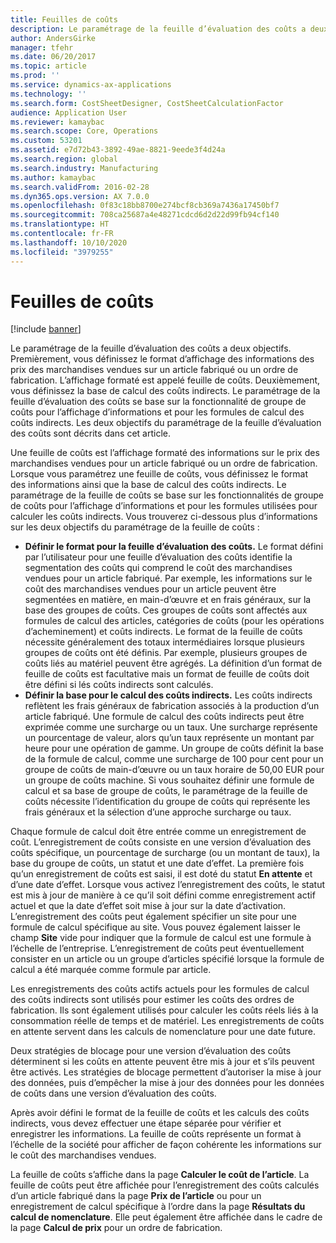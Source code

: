 ```yaml
---
title: Feuilles de coûts
description: Le paramétrage de la feuille d’évaluation des coûts a deux objectifs. Premièrement, vous définissez le format d’affichage des informations des prix des marchandises vendues sur un article fabriqué ou un ordre de fabrication. L’affichage formaté est appelé feuille de coûts. Deuxièmement, vous définissez la base de calcul des coûts indirects. Le paramétrage de la feuille d’évaluation des coûts se base sur la fonctionnalité de groupe de coûts pour l’affichage d’informations et pour les formules de calcul des coûts indirects. Les deux objectifs du paramétrage de la feuille d’évaluation des coûts sont décrits dans cet article.
author: AndersGirke
manager: tfehr
ms.date: 06/20/2017
ms.topic: article
ms.prod: ''
ms.service: dynamics-ax-applications
ms.technology: ''
ms.search.form: CostSheetDesigner, CostSheetCalculationFactor
audience: Application User
ms.reviewer: kamaybac
ms.search.scope: Core, Operations
ms.custom: 53201
ms.assetid: e7d72b43-3892-49ae-8821-9eede3f4d24a
ms.search.region: global
ms.search.industry: Manufacturing
ms.author: kamaybac
ms.search.validFrom: 2016-02-28
ms.dyn365.ops.version: AX 7.0.0
ms.openlocfilehash: 0f83c18bb8700e274bcf8cb369a7436a17450bf7
ms.sourcegitcommit: 708ca25687a4e48271cdcd6d2d22d99fb94cf140
ms.translationtype: HT
ms.contentlocale: fr-FR
ms.lasthandoff: 10/10/2020
ms.locfileid: "3979255"
---
```

# <a name="costing-sheets"></a>Feuilles de coûts

[!include [banner](../includes/banner.md)]

Le paramétrage de la feuille d’évaluation des coûts a deux objectifs. Premièrement, vous définissez le format d’affichage des informations des prix des marchandises vendues sur un article fabriqué ou un ordre de fabrication. L’affichage formaté est appelé feuille de coûts. Deuxièmement, vous définissez la base de calcul des coûts indirects. Le paramétrage de la feuille d’évaluation des coûts se base sur la fonctionnalité de groupe de coûts pour l’affichage d’informations et pour les formules de calcul des coûts indirects. Les deux objectifs du paramétrage de la feuille d’évaluation des coûts sont décrits dans cet article. 

Une feuille de coûts est l’affichage formaté des informations sur le prix des marchandises vendues pour un article fabriqué ou un ordre de fabrication. Lorsque vous paramétrez une feuille de coûts, vous définissez le format des informations ainsi que la base de calcul des coûts indirects. Le paramétrage de la feuille de coûts se base sur les fonctionnalités de groupe de coûts pour l’affichage d’informations et pour les formules utilisées pour calculer les coûts indirects. Vous trouverez ci-dessous plus d’informations sur les deux objectifs du paramétrage de la feuille de coûts :
-   **Définir le format pour la feuille d’évaluation des coûts.** Le format défini par l’utilisateur pour une feuille d’évaluation des coûts identifie la segmentation des coûts qui comprend le coût des marchandises vendues pour un article fabriqué. Par exemple, les informations sur le coût des marchandises vendues pour un article peuvent être segmentées en matière, en main-d’œuvre et en frais généraux, sur la base des groupes de coûts. Ces groupes de coûts sont affectés aux formules de calcul des articles, catégories de coûts (pour les opérations d’acheminement) et coûts indirects. Le format de la feuille de coûts nécessite généralement des totaux intermédiaires lorsque plusieurs groupes de coûts ont été définis. Par exemple, plusieurs groupes de coûts liés au matériel peuvent être agrégés. La définition d’un format de feuille de coûts est facultative mais un format de feuille de coûts doit être défini si lés coûts indirects sont calculés.
-   **Définir la base pour le calcul des coûts indirects.** Les coûts indirects reflètent les frais généraux de fabrication associés à la production d’un article fabriqué. Une formule de calcul des coûts indirects peut être exprimée comme une surcharge ou un taux. Une surcharge représente un pourcentage de valeur, alors qu’un taux représente un montant par heure pour une opération de gamme. Un groupe de coûts définit la base de la formule de calcul, comme une surcharge de 100 pour cent pour un groupe de coûts de main-d’œuvre ou un taux horaire de 50,00 EUR pour un groupe de coûts machine. Si vous souhaitez définir une formule de calcul et sa base de groupe de coûts, le paramétrage de la feuille de coûts nécessite l’identification du groupe de coûts qui représente les frais généraux et la sélection d’une approche surcharge ou taux.

Chaque formule de calcul doit être entrée comme un enregistrement de coût. L’enregistrement de coûts consiste en une version d’évaluation des coûts spécifique, un pourcentage de surcharge (ou un montant de taux), la base du groupe de coûts, un statut et une date d’effet. La première fois qu’un enregistrement de coûts est saisi, il est doté du statut **En attente** et d’une date d’effet. Lorsque vous activez l’enregistrement des coûts, le statut est mis à jour de manière à ce qu’il soit défini comme enregistrement actif actuel et que la date d’effet soit mise à jour sur la date d’activation. L’enregistrement des coûts peut également spécifier un site pour une formule de calcul spécifique au site. Vous pouvez également laisser le champ **Site** vide pour indiquer que la formule de calcul est une formule à l’échelle de l’entreprise. L’enregistrement de coûts peut éventuellement consister en un article ou un groupe d’articles spécifié lorsque la formule de calcul a été marquée comme formule par article. 

Les enregistrements des coûts actifs actuels pour les formules de calcul des coûts indirects sont utilisés pour estimer les coûts des ordres de fabrication. Ils sont également utilisés pour calculer les coûts réels liés à la consommation réelle de temps et de matériel. Les enregistrements de coûts en attente servent dans les calculs de nomenclature pour une date future. 

Deux stratégies de blocage pour une version d’évaluation des coûts déterminent si les coûts en attente peuvent être mis à jour et s’ils peuvent être activés. Les stratégies de blocage permettent d’autoriser la mise à jour des données, puis d’empêcher la mise à jour des données pour les données de coûts dans une version d’évaluation des coûts. 

Après avoir défini le format de la feuille de coûts et les calculs des coûts indirects, vous devez effectuer une étape séparée pour vérifier et enregistrer les informations. La feuille de coûts représente un format à l’échelle de la société pour afficher de façon cohérente les informations sur le coût des marchandises vendues. 

La feuille de coûts s’affiche dans la page **Calculer le coût de l’article**. La feuille de coûts peut être affichée pour l’enregistrement des coûts calculés d’un article fabriqué dans la page **Prix de l’article** ou pour un enregistrement de calcul spécifique à l’ordre dans la page **Résultats du calcul de nomenclature**. Elle peut également être affichée dans le cadre de la page **Calcul de prix** pour un ordre de fabrication.





